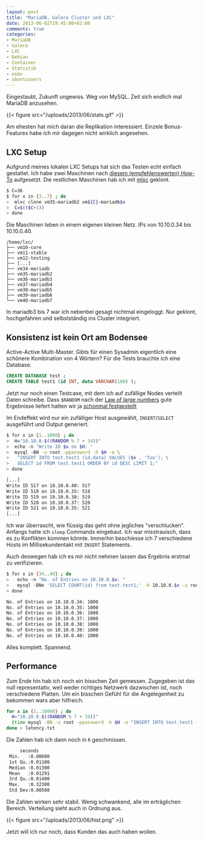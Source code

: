 ```yaml
---
layout: post
title: "MariaDB, Galera Cluster und LXC"
date: 2013-06-02T19:45:00+02:00
comments: true
categories:
- MariaDB
- Galera
- LXC
- Debian
- Container
- Statistik
- osbn
- ubuntuusers
---
```


Eingestaubt, Zukunft ungewiss. Weg von MySQL. Zeit sich endlich mal
MariaDB anzusehen.

{{< figure src="/uploads/2013/06/stats.gif" >}}

Am ehesten hat mich daran die Replikation interessiert. Einzele Bonus-Features
habe ich mir dagegen nicht wirklich angesehen.

## LXC Setup

Aufgrund meines lokalen LXC Setups hat sich das Testen echt einfach gestaltet.
Ich habe zwei Maschinen nach
[diesem (empfehlenswerten) How-To](http://edin.no-ip.com/blog/hswong3i/mariadb-galera-mastermaster-replication-ubuntu-12-04-howto)
aufgesetzt. Die restlichen Maschinen hab ich mit
[mlxc](https://gist.github.com/noqqe/2693967) geklont.

``` bash 
$ C=36
$ for x in {3..7} ; do
>  mlxc clone vm35-mariadb2 vm${C}-mariadb$x
>  C=$(($C+1))
> done
```

Die Maschinen leben in einem eigenen kleinen Netz. IPs von 10.10.0.34 bis 10.10.0.40.

```
/home/lxc/
├── vm10-core
├── vm11-stable
├── vm12-testing
├── [...]
├── vm34-mariadb
├── vm35-mariadb2
├── vm36-mariadb3
├── vm37-mariadb4
├── vm38-mariadb5
├── vm39-mariadb6
└── vm40-mariadb7
```

In mariadb3 bis 7 war ich nebenbei gesagt nichtmal eingeloggt. Nur
geklont, hochgefahren und selbstständig ins Cluster integriert.

## Konsistenz ist kein Ort am Bodensee

Active-Active Multi-Master. Gibts für einen Sysadmin eigentlich
eine schönere Kombination von 4 Wörtern? Für die Tests brauchte ich eine
Database.

``` sql 
CREATE DATABASE test ;
CREATE TABLE test1 (id INT, data VARCHAR(100) );
```

Jetzt nur noch einen Testcase, mit dem ich auf zufällige Nodes
verteilt Daten schreibe. Dass `$RANDOM` nach der
[Law of large numbers](http://en.wikipedia.org/wiki/Law_of_large_numbers)
gute Ergebnisse liefert hatten wir ja
[schonmal festgestellt](/blog/2012/12/28/wie-der-zufall-so-will/)

Im Endeffekt wird nur ein zufälliger Host ausgewählt, `INSERT`/`SELECT`
ausgeführt und Output generiert.

``` bash 
$ for x in {1..1000} ; do
>  H="10.10.0.$((RANDOM % 7 + 34))"
>  echo -n "Write ID $x on $H: "
>  mysql -BN -u root -ppassword -h $H -e \
>   "INSERT INTO test.test1 (id,data) VALUES ($x , 'foo'); \
>   SELECT id FROM test.test1 ORDER BY id DESC LIMIT 1;"
> done

[...]
Write ID 517 on 10.10.0.40: 517
Write ID 518 on 10.10.0.35: 518
Write ID 519 on 10.10.0.38: 519
Write ID 520 on 10.10.0.37: 520
Write ID 521 on 10.10.0.35: 521
[...]
```

Ich war überrascht, wie flüssig das geht ohne jegliches "verschlucken". Anfangs
hatte ich `sleep` Commands eingebaut. Ich war misstrauisch, dass es
zu Konflikten kommen könnte. Immerhin beschiesse ich 7 verschiedene Hosts
im Millisekundentakt mit `INSERT` Statements.

Auch deswegen hab ich es mir nicht nehmen lassen das Ergebnis erstmal zu
verifizieren.

``` bash 
$ for x in {34..40} ; do
>   echo -n "No. of Entries on 10.10.0.$x: "
>   mysql -BNe 'SELECT COUNT(id) from test.test1;' -h 10.10.0.$x -u root -ppassword
> done

No. of Entries on 10.10.0.34: 1000
No. of Entries on 10.10.0.35: 1000
No. of Entries on 10.10.0.36: 1000
No. of Entries on 10.10.0.37: 1000
No. of Entries on 10.10.0.38: 1000
No. of Entries on 10.10.0.39: 1000
No. of Entries on 10.10.0.40: 1000
```

Alles komplett. Spannend.

## Performance

Zum Ende hin hab ich noch ein bisschen Zeit gemessen. Zugegeben ist
das null representativ, weil weder richtiges Netzwerk dazwischen ist,
noch verschiedene Platten. Um ein bisschen Gefühl für die Angelegenheit zu
bekommen wars aber hilfreich.

``` bash 
for x in {1..10000} ; do
  H="10.10.0.$((RANDOM % 7 + 34))"
  (time mysql -BN -u root -ppassword -h $H -e "INSERT INTO test.test1 (id,data) VALUES ($x , 'foo');" ) 2>&1 | grep real
done > latency.txt
```

Die Zahlen hab ich dann noch in `R` geschmissen.

``` bash 
     seconds
 Min.   :0.00600
 1st Qu.:0.01100
 Median :0.01300
 Mean   :0.01291
 3rd Qu.:0.01400
 Max.   :0.32300
 Std Dev:0.00508
```

Die Zahlen wirken sehr stabil. Wenig schwankend, alle im erträglichen Bereich.
Verteilung sieht auch in Ordnung aus.

{{< figure src="/uploads/2013/06/hist.png" >}}

Jetzt will ich nur noch, dass Kunden das auch haben wollen.
